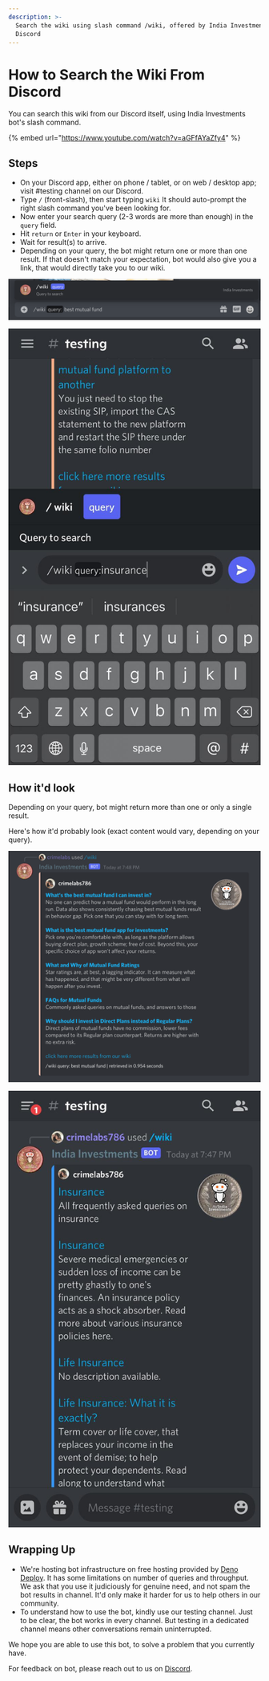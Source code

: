 ```yaml
---
description: >-
  Search the wiki using slash command /wiki, offered by India Investments bot on
  Discord
---
```


# How to Search the Wiki From Discord

You can search this wiki from our Discord itself, using India Investments bot's slash command.

{% embed url="https://www.youtube.com/watch?v=aGFfAYaZfy4" %}

## Steps

* On your Discord app, either on phone / tablet, or on web / desktop app; visit #testing channel on our Discord.
* Type `/` (front-slash), then start typing `wiki` It should auto-prompt the right slash command you've been looking for.
* Now enter your search query (2-3 words are more than enough) in the `query` field.
* Hit `return` or `Enter` in your keyboard.
* Wait for result(s) to arrive.
* Depending on your query, the bot might return one or more than one result. If that doesn't match your expectation, bot would also give you a link, that would directly take you to our wiki.

![Discord Slash Command for Querying Wiki - Desktop](<../.gitbook/assets/discord-slash-command-wiki-search-desktop (1) (1) (1) (1).png>)

![Discord Slash Command for Querying Wiki - Mobile](<../.gitbook/assets/discord-slash-command-wiki-search-mobile (1) (1) (1) (1) (1) (1) (1).jpeg>)

## How it'd look

Depending on your query, bot might return more than one or only a single result.

Here's how it'd probably look (exact content would vary, depending on your query).

![Discord Slash Command Search Result for Querying Wiki - Desktop](<../.gitbook/assets/discord-slash-command-result-desktop (1) (1) (1).png>)

![Discord Slash Command Search Result for Querying Wiki - Mobile](<../.gitbook/assets/discord-slash-command-result-mobile (1) (1) (1) (1).jpeg>)

## Wrapping Up

* We're hosting bot infrastructure on free hosting provided by [Deno Deploy](https://deno.com/deploy/). It has some limitations on number of queries and throughput. We ask that you use it judiciously for genuine need, and not spam the bot results in channel. It'd only make it harder for us to help others in our community.
* To understand how to use the bot, kindly use our testing channel. Just to be clear, the bot works in every channel. But testing in a dedicated channel means other conversations remain uninterrupted.

We hope you are able to use this bot, to solve a problem that you currently have.

For feedback on bot, please reach out to us on [Discord](https://discord.gg/hqBNg4u).
